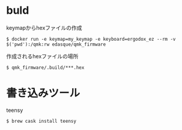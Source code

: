 # buld

keymapからhexファイルの作成

```aidl
$ docker run -e keymap=my_keymap -e keyboard=ergodox_ez --rm -v $('pwd'):/qmk:rw edasque/qmk_firmware
```

作成されるhexファイルの場所

```aidl
$ qmk_firmware/.build/***.hex
```

# 書き込みツール

teensy

```aidl
$ brew cask install teensy
```
